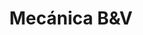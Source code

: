 ---
title: "Mecánica B&V"
url: /ciudad-autonoma-de-buenos-aires/mecanica-bundv/
shop: Autowerkstatt
---